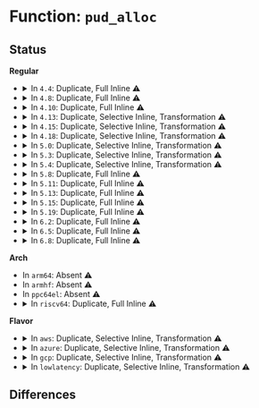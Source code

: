 # Function: <code>pud_alloc</code>

## Status
<b>Regular</b>
<ul>
<li>
<details>
<summary>In <code>4.4</code>: Duplicate, Full Inline ⚠️</summary>

**Collision:** Static Duplication

**Inline:** Full

**Transformation:** False

**Instances:**

```
In arch/x86/kernel/tboot.c (ffffffff81f6a326)
Location: include/linux/mm.h:1509
Inline: True
Inline callers:
  - arch/x86/kernel/tboot.c:tboot_late_init
```
```
In mm/memory.c (ffffffff811bec9c)
Location: include/linux/mm.h:1509
Inline: True
Inline callers:
  - mm/memory.c:handle_mm_fault
  - mm/memory.c:remap_pfn_range
  - mm/memory.c:copy_page_range
  - mm/memory.c:__get_locked_pte
```
```
In mm/mremap.c (ffffffff811c9464)
Location: include/linux/mm.h:1509
Inline: True
Inline callers:
  - mm/mremap.c:move_page_tables
```
```
In mm/vmalloc.c (ffffffff811cdf3c)
Location: include/linux/mm.h:1509
Inline: True
```
```
In mm/hugetlb.c (ffffffff811de71d)
Location: include/linux/mm.h:1509
Inline: True
Inline callers:
  - mm/hugetlb.c:huge_pte_alloc
```
```
In mm/userfaultfd.c (ffffffff8120773a)
Location: include/linux/mm.h:1509
Inline: True
Inline callers:
  - mm/userfaultfd.c:mm_alloc_pmd
```
```
In lib/ioremap.c (ffffffff813eb0f6)
Location: include/linux/mm.h:1509
Inline: True
```
</details>
</li>
<li>
<details>
<summary>In <code>4.8</code>: Duplicate, Full Inline ⚠️</summary>

**Collision:** Static Duplication

**Inline:** Full

**Transformation:** False

**Instances:**

```
In arch/x86/kernel/tboot.c (ffffffff81f9259b)
Location: include/linux/mm.h:1625
Inline: True
Inline callers:
  - arch/x86/kernel/tboot.c:tboot_late_init
```
```
In mm/memory.c (ffffffff811dab50)
Location: include/linux/mm.h:1625
Inline: True
Inline callers:
  - mm/memory.c:handle_mm_fault
  - mm/memory.c:apply_to_page_range
  - mm/memory.c:remap_pfn_range
  - mm/memory.c:__get_locked_pte
  - mm/memory.c:copy_page_range
```
```
In mm/mremap.c (ffffffff811e5852)
Location: include/linux/mm.h:1625
Inline: True
Inline callers:
  - mm/mremap.c:move_page_tables
```
```
In mm/vmalloc.c (ffffffff811eaac4)
Location: include/linux/mm.h:1625
Inline: True
```
```
In mm/hugetlb.c (ffffffff811fcb6e)
Location: include/linux/mm.h:1625
Inline: True
Inline callers:
  - mm/hugetlb.c:huge_pte_alloc
```
```
In mm/userfaultfd.c (ffffffff8122d00a)
Location: include/linux/mm.h:1625
Inline: True
Inline callers:
  - mm/userfaultfd.c:mm_alloc_pmd
```
```
In lib/ioremap.c (ffffffff8143146b)
Location: include/linux/mm.h:1625
Inline: True
```
</details>
</li>
<li>
<details>
<summary>In <code>4.10</code>: Duplicate, Full Inline ⚠️</summary>

**Collision:** Static Duplication

**Inline:** Full

**Transformation:** False

**Instances:**

```
In arch/x86/kernel/tboot.c (ffffffff81fcd867)
Location: include/linux/mm.h:1599
Inline: True
Inline callers:
  - arch/x86/kernel/tboot.c:tboot_late_init
```
```
In mm/memory.c (ffffffff811ea712)
Location: include/linux/mm.h:1599
Inline: True
Inline callers:
  - mm/memory.c:handle_mm_fault
  - mm/memory.c:apply_to_page_range
  - mm/memory.c:remap_pfn_range
  - mm/memory.c:__get_locked_pte
  - mm/memory.c:copy_page_range
```
```
In mm/mremap.c (ffffffff811f5a88)
Location: include/linux/mm.h:1599
Inline: True
Inline callers:
  - mm/mremap.c:move_page_tables
```
```
In mm/vmalloc.c (ffffffff811fbd45)
Location: include/linux/mm.h:1599
Inline: True
```
```
In mm/hugetlb.c (ffffffff8120d64e)
Location: include/linux/mm.h:1599
Inline: True
Inline callers:
  - mm/hugetlb.c:huge_pte_alloc
```
```
In mm/userfaultfd.c (ffffffff8123f52a)
Location: include/linux/mm.h:1599
Inline: True
Inline callers:
  - mm/userfaultfd.c:mm_alloc_pmd
```
```
In lib/ioremap.c (ffffffff8144d6db)
Location: include/linux/mm.h:1599
Inline: True
Inline callers:
  - lib/ioremap.c:ioremap_page_range
```
</details>
</li>
<li>
<details>
<summary>In <code>4.13</code>: Duplicate, Selective Inline, Transformation ⚠️</summary>

**Collision:** Static Duplication

**Inline:** Selective

**Transformation:** True

**Instances:**

```
In arch/x86/kernel/tboot.c (ffffffff820adea8)
Location: include/linux/mm.h:1650
Inline: True
```
```
In arch/x86/platform/efi/efi_64.c (ffffffff8107de10)
Location: include/linux/mm.h:1650
Inline: True
Direct callers:
  - arch/x86/platform/efi/efi_64.c:efi_alloc_page_tables
  - arch/x86/platform/efi/efi_64.c:efi_call_phys_prolog
```
```
In mm/memory.c (ffffffff811f56dd)
Location: include/linux/mm.h:1650
Inline: True
Inline callers:
  - mm/memory.c:__handle_mm_fault
  - mm/memory.c:apply_to_page_range
  - mm/memory.c:remap_pfn_range
  - mm/memory.c:__get_locked_pte
  - mm/memory.c:copy_page_range
```
```
In mm/mremap.c (ffffffff81200864)
Location: include/linux/mm.h:1650
Inline: True
Inline callers:
  - mm/mremap.c:move_page_tables
```
```
In mm/vmalloc.c (ffffffff81206a45)
Location: include/linux/mm.h:1650
Inline: True
```
```
In mm/hugetlb.c (ffffffff8121949e)
Location: include/linux/mm.h:1650
Inline: True
Inline callers:
  - mm/hugetlb.c:huge_pte_alloc
```
```
In mm/userfaultfd.c (ffffffff8124ae81)
Location: include/linux/mm.h:1650
Inline: True
Inline callers:
  - mm/userfaultfd.c:mm_alloc_pmd
```
```
In lib/ioremap.c (ffffffff818ed38c)
Location: include/linux/mm.h:1650
Inline: True
Inline callers:
  - lib/ioremap.c:ioremap_page_range
```
**Symbols:**

```
ffffffff8107de10-ffffffff8107de50: pud_alloc.constprop.15 (STB_LOCAL)
```
</details>
</li>
<li>
<details>
<summary>In <code>4.15</code>: Duplicate, Selective Inline, Transformation ⚠️</summary>

**Collision:** Static Duplication

**Inline:** Selective

**Transformation:** True

**Instances:**

```
In arch/x86/kernel/tboot.c (ffffffff826b43a6)
Location: include/linux/mm.h:1752
Inline: True
```
```
In arch/x86/platform/efi/efi_64.c (ffffffff8108462f)
Location: include/linux/mm.h:1752
Inline: True
Direct callers:
  - arch/x86/platform/efi/efi_64.c:efi_alloc_page_tables
  - arch/x86/platform/efi/efi_64.c:efi_call_phys_prolog
```
```
In mm/memory.c (ffffffff8120e5e0)
Location: include/linux/mm.h:1752
Inline: True
Inline callers:
  - mm/memory.c:__handle_mm_fault
  - mm/memory.c:apply_to_page_range
  - mm/memory.c:remap_pfn_range
  - mm/memory.c:__get_locked_pte
  - mm/memory.c:copy_page_range
```
```
In mm/mremap.c (ffffffff81219032)
Location: include/linux/mm.h:1752
Inline: True
Inline callers:
  - mm/mremap.c:move_page_tables
```
```
In mm/vmalloc.c (ffffffff8121fa85)
Location: include/linux/mm.h:1752
Inline: True
```
```
In mm/hugetlb.c (ffffffff812344a6)
Location: include/linux/mm.h:1752
Inline: True
Inline callers:
  - mm/hugetlb.c:huge_pte_alloc
```
```
In mm/migrate.c (ffffffff81249f3d)
Location: include/linux/mm.h:1752
Inline: True
```
```
In mm/userfaultfd.c (ffffffff8126b0f3)
Location: include/linux/mm.h:1752
Inline: True
Inline callers:
  - mm/userfaultfd.c:mm_alloc_pmd
```
```
In lib/ioremap.c (ffffffff81973445)
Location: include/linux/mm.h:1752
Inline: True
Inline callers:
  - lib/ioremap.c:ioremap_page_range
```
**Symbols:**

```
ffffffff8108462f-ffffffff8108467a: pud_alloc.constprop.13 (STB_LOCAL)
```
</details>
</li>
<li>
<details>
<summary>In <code>4.18</code>: Duplicate, Selective Inline, Transformation ⚠️</summary>

**Collision:** Static Duplication

**Inline:** Selective

**Transformation:** True

**Instances:**

```
In arch/x86/kernel/tboot.c (ffffffff826ddb7f)
Location: include/linux/mm.h:1839
Inline: True
Inline callers:
  - arch/x86/kernel/tboot.c:tboot_late_init
```
```
In arch/x86/platform/efi/efi_64.c (ffffffff81087922)
Location: include/linux/mm.h:1839
Inline: True
Direct callers:
  - arch/x86/platform/efi/efi_64.c:efi_alloc_page_tables
  - arch/x86/platform/efi/efi_64.c:efi_call_phys_prolog
```
```
In mm/memory.c (ffffffff8122fd83)
Location: include/linux/mm.h:1839
Inline: True
Inline callers:
  - mm/memory.c:__handle_mm_fault
  - mm/memory.c:apply_to_page_range
  - mm/memory.c:remap_pfn_range
  - mm/memory.c:__get_locked_pte
  - mm/memory.c:copy_page_range
```
```
In mm/mremap.c (ffffffff8123a9f6)
Location: include/linux/mm.h:1839
Inline: True
Inline callers:
  - mm/mremap.c:move_page_tables
```
```
In mm/vmalloc.c (ffffffff81240b17)
Location: include/linux/mm.h:1839
Inline: True
```
```
In mm/hugetlb.c (ffffffff8125744f)
Location: include/linux/mm.h:1839
Inline: True
Inline callers:
  - mm/hugetlb.c:huge_pte_alloc
```
```
In mm/migrate.c (ffffffff8126eebb)
Location: include/linux/mm.h:1839
Inline: True
```
```
In mm/userfaultfd.c (ffffffff8128fae5)
Location: include/linux/mm.h:1839
Inline: True
Inline callers:
  - mm/userfaultfd.c:mm_alloc_pmd
```
```
In lib/ioremap.c (ffffffff819cf953)
Location: include/linux/mm.h:1839
Inline: True
Inline callers:
  - lib/ioremap.c:ioremap_page_range
```
**Symbols:**

```
ffffffff81087922-ffffffff8108796d: pud_alloc.constprop.15 (STB_LOCAL)
```
</details>
</li>
<li>
<details>
<summary>In <code>5.0</code>: Duplicate, Selective Inline, Transformation ⚠️</summary>

**Collision:** Static Duplication

**Inline:** Selective

**Transformation:** True

**Instances:**

```
In arch/x86/kernel/tboot.c (ffffffff82893fc7)
Location: include/linux/mm.h:1917
Inline: True
Inline callers:
  - arch/x86/kernel/tboot.c:tboot_late_init
```
```
In arch/x86/platform/efi/efi_64.c (ffffffff8108f078)
Location: include/linux/mm.h:1917
Inline: True
Direct callers:
  - arch/x86/platform/efi/efi_64.c:efi_alloc_page_tables
  - arch/x86/platform/efi/efi_64.c:efi_call_phys_prolog
```
```
In mm/memory.c (ffffffff81241a73)
Location: include/linux/mm.h:1917
Inline: True
Inline callers:
  - mm/memory.c:__handle_mm_fault
  - mm/memory.c:apply_to_page_range
  - mm/memory.c:remap_pfn_range
  - mm/memory.c:__get_locked_pte
  - mm/memory.c:copy_page_range
```
```
In mm/mremap.c (ffffffff8124ebff)
Location: include/linux/mm.h:1917
Inline: True
Inline callers:
  - mm/mremap.c:move_page_tables
```
```
In mm/vmalloc.c (ffffffff812553fe)
Location: include/linux/mm.h:1917
Inline: True
```
```
In mm/hugetlb.c (ffffffff8126bacf)
Location: include/linux/mm.h:1917
Inline: True
Inline callers:
  - mm/hugetlb.c:huge_pte_alloc
```
```
In mm/migrate.c (ffffffff8128356b)
Location: include/linux/mm.h:1917
Inline: True
```
```
In mm/userfaultfd.c (ffffffff812a4a05)
Location: include/linux/mm.h:1917
Inline: True
Inline callers:
  - mm/userfaultfd.c:mm_alloc_pmd
```
```
In lib/ioremap.c (ffffffff81a08dc2)
Location: include/linux/mm.h:1917
Inline: True
Inline callers:
  - lib/ioremap.c:ioremap_page_range
```
**Symbols:**

```
ffffffff8108f078-ffffffff8108f0c3: pud_alloc.constprop.17 (STB_LOCAL)
```
</details>
</li>
<li>
<details>
<summary>In <code>5.3</code>: Duplicate, Selective Inline, Transformation ⚠️</summary>

**Collision:** Static Duplication

**Inline:** Selective

**Transformation:** True

**Instances:**

```
In arch/x86/kernel/tboot.c (ffffffff828ab777)
Location: include/linux/mm.h:1912
Inline: True
Inline callers:
  - arch/x86/kernel/tboot.c:tboot_late_init
```
```
In arch/x86/platform/efi/efi_64.c (ffffffff81092eff)
Location: include/linux/mm.h:1912
Inline: True
Direct callers:
  - arch/x86/platform/efi/efi_64.c:efi_alloc_page_tables
  - arch/x86/platform/efi/efi_64.c:efi_call_phys_prolog
```
```
In mm/memory.c (ffffffff812543df)
Location: include/linux/mm.h:1912
Inline: True
Inline callers:
  - mm/memory.c:__handle_mm_fault
  - mm/memory.c:apply_to_page_range
  - mm/memory.c:remap_pfn_range
  - mm/memory.c:__get_locked_pte
  - mm/memory.c:copy_page_range
```
```
In mm/mremap.c (ffffffff81260f57)
Location: include/linux/mm.h:1912
Inline: True
Inline callers:
  - mm/mremap.c:move_page_tables
```
```
In mm/vmalloc.c (ffffffff8126774e)
Location: include/linux/mm.h:1912
Inline: True
```
```
In mm/hugetlb.c (ffffffff81286dc4)
Location: include/linux/mm.h:1912
Inline: True
Inline callers:
  - mm/hugetlb.c:huge_pte_alloc
```
```
In mm/userfaultfd.c (ffffffff812bffc9)
Location: include/linux/mm.h:1912
Inline: True
Inline callers:
  - mm/userfaultfd.c:mm_alloc_pmd
```
```
In lib/ioremap.c (ffffffff81a78670)
Location: include/linux/mm.h:1912
Inline: True
Inline callers:
  - lib/ioremap.c:ioremap_pud_range
```
**Symbols:**

```
ffffffff81092eff-ffffffff81092f4a: pud_alloc.constprop.0 (STB_LOCAL)
```
</details>
</li>
<li>
<details>
<summary>In <code>5.4</code>: Duplicate, Selective Inline, Transformation ⚠️</summary>

**Collision:** Static Duplication

**Inline:** Selective

**Transformation:** True

**Instances:**

```
In arch/x86/kernel/tboot.c (ffffffff828ae785)
Location: include/linux/mm.h:1884
Inline: True
Inline callers:
  - arch/x86/kernel/tboot.c:tboot_late_init
```
```
In arch/x86/platform/efi/efi_64.c (ffffffff81093f6f)
Location: include/linux/mm.h:1884
Inline: True
Direct callers:
  - arch/x86/platform/efi/efi_64.c:efi_alloc_page_tables
  - arch/x86/platform/efi/efi_64.c:efi_call_phys_prolog
```
```
In mm/memory.c (ffffffff8126293f)
Location: include/linux/mm.h:1884
Inline: True
Inline callers:
  - mm/memory.c:__handle_mm_fault
  - mm/memory.c:apply_to_page_range
  - mm/memory.c:remap_pfn_range
  - mm/memory.c:__get_locked_pte
  - mm/memory.c:copy_page_range
```
```
In mm/mremap.c (ffffffff8126f6f0)
Location: include/linux/mm.h:1884
Inline: True
Inline callers:
  - mm/mremap.c:move_page_tables
```
```
In mm/vmalloc.c (ffffffff812760ae)
Location: include/linux/mm.h:1884
Inline: True
```
```
In mm/hugetlb.c (ffffffff812969c4)
Location: include/linux/mm.h:1884
Inline: True
Inline callers:
  - mm/hugetlb.c:huge_pte_alloc
```
```
In mm/migrate.c (ffffffff812aefed)
Location: include/linux/mm.h:1884
Inline: True
```
```
In mm/userfaultfd.c (ffffffff812d1f19)
Location: include/linux/mm.h:1884
Inline: True
Inline callers:
  - mm/userfaultfd.c:mm_alloc_pmd
```
```
In lib/ioremap.c (ffffffff81aafa20)
Location: include/linux/mm.h:1884
Inline: True
Inline callers:
  - lib/ioremap.c:ioremap_pud_range
```
**Symbols:**

```
ffffffff81093f6f-ffffffff81093fba: pud_alloc.constprop.0 (STB_LOCAL)
```
</details>
</li>
<li>
<details>
<summary>In <code>5.8</code>: Duplicate, Full Inline ⚠️</summary>

**Collision:** Static Duplication

**Inline:** Full

**Transformation:** False

**Instances:**

```
In arch/x86/kernel/tboot.c (ffffffff810479e5)
Location: include/linux/mm.h:2111
Inline: True
Inline callers:
  - arch/x86/kernel/tboot.c:map_tboot_page
```
```
In arch/x86/platform/efi/efi_64.c (ffffffff82ceab69)
Location: include/linux/mm.h:2111
Inline: True
Inline callers:
  - arch/x86/platform/efi/efi_64.c:efi_alloc_page_tables
```
```
In arch/x86/platform/uv/bios_uv.c (ffffffff82cec3bb)
Location: include/linux/mm.h:2111
Inline: True
Inline callers:
  - arch/x86/platform/uv/bios_uv.c:efi_uv1_memmap_phys_prolog
```
```
In mm/memory.c (ffffffff81294724)
Location: include/linux/mm.h:2111
Inline: True
Inline callers:
  - mm/memory.c:__handle_mm_fault
  - mm/memory.c:remap_pfn_range
  - mm/memory.c:__get_locked_pte
  - mm/memory.c:copy_page_range
```
```
In mm/mremap.c (ffffffff8129fc88)
Location: include/linux/mm.h:2111
Inline: True
```
```
In mm/hugetlb.c (ffffffff812c9f8b)
Location: include/linux/mm.h:2111
Inline: True
Inline callers:
  - mm/hugetlb.c:huge_pte_alloc
```
```
In mm/migrate.c (ffffffff812e5080)
Location: include/linux/mm.h:2111
Inline: True
```
```
In mm/userfaultfd.c (ffffffff81307d08)
Location: include/linux/mm.h:2111
Inline: True
Inline callers:
  - mm/userfaultfd.c:mm_alloc_pmd
```
</details>
</li>
<li>
<details>
<summary>In <code>5.11</code>: Duplicate, Full Inline ⚠️</summary>

**Collision:** Static Duplication

**Inline:** Full

**Transformation:** False

**Instances:**

```
In arch/x86/kernel/tboot.c (ffffffff81bd4c6b)
Location: include/linux/mm.h:2156
Inline: True
Inline callers:
  - arch/x86/kernel/tboot.c:map_tboot_page
```
```
In arch/x86/mm/init_64.c (ffffffff82fd3348)
Location: include/linux/mm.h:2156
Inline: True
Inline callers:
  - arch/x86/mm/init_64.c:preallocate_vmalloc_pages
```
```
In arch/x86/platform/efi/efi_64.c (ffffffff82fd83f0)
Location: include/linux/mm.h:2156
Inline: True
Inline callers:
  - arch/x86/platform/efi/efi_64.c:efi_alloc_page_tables
```
```
In mm/memory.c (ffffffff8129efa4)
Location: include/linux/mm.h:2156
Inline: True
Inline callers:
  - mm/memory.c:__handle_mm_fault
  - mm/memory.c:remap_pfn_range
  - mm/memory.c:__get_locked_pte
  - mm/memory.c:copy_p4d_range
```
```
In mm/mremap.c (ffffffff812ab1a4)
Location: include/linux/mm.h:2156
Inline: True
```
```
In mm/hugetlb.c (ffffffff812d5bcb)
Location: include/linux/mm.h:2156
Inline: True
Inline callers:
  - mm/hugetlb.c:huge_pte_alloc
```
```
In mm/migrate.c (ffffffff812f0443)
Location: include/linux/mm.h:2156
Inline: True
```
```
In mm/userfaultfd.c (ffffffff81313a38)
Location: include/linux/mm.h:2156
Inline: True
Inline callers:
  - mm/userfaultfd.c:mm_alloc_pmd
```
</details>
</li>
<li>
<details>
<summary>In <code>5.13</code>: Duplicate, Full Inline ⚠️</summary>

**Collision:** Static Duplication

**Inline:** Full

**Transformation:** False

**Instances:**

```
In arch/x86/kernel/tboot.c (ffffffff81bc70c2)
Location: include/linux/mm.h:2164
Inline: True
Inline callers:
  - arch/x86/kernel/tboot.c:map_tboot_page
```
```
In arch/x86/mm/init_64.c (ffffffff831de1ce)
Location: include/linux/mm.h:2164
Inline: True
Inline callers:
  - arch/x86/mm/init_64.c:preallocate_vmalloc_pages
```
```
In arch/x86/platform/efi/efi_64.c (ffffffff831e2dec)
Location: include/linux/mm.h:2164
Inline: True
Inline callers:
  - arch/x86/platform/efi/efi_64.c:efi_alloc_page_tables
```
```
In mm/memory.c (ffffffff812a3ff9)
Location: include/linux/mm.h:2164
Inline: True
Inline callers:
  - mm/memory.c:__handle_mm_fault
  - mm/memory.c:remap_pfn_range_notrack
  - mm/memory.c:__get_locked_pte
  - mm/memory.c:copy_p4d_range
```
```
In mm/mremap.c (ffffffff812b04ce)
Location: include/linux/mm.h:2164
Inline: True
```
```
In mm/hugetlb.c (ffffffff812dc85f)
Location: include/linux/mm.h:2164
Inline: True
Inline callers:
  - mm/hugetlb.c:huge_pte_alloc
```
```
In mm/migrate.c (ffffffff812f675b)
Location: include/linux/mm.h:2164
Inline: True
```
```
In mm/userfaultfd.c (ffffffff81319be6)
Location: include/linux/mm.h:2164
Inline: True
Inline callers:
  - mm/userfaultfd.c:mm_alloc_pmd
```
</details>
</li>
<li>
<details>
<summary>In <code>5.15</code>: Duplicate, Full Inline ⚠️</summary>

**Collision:** Static Duplication

**Inline:** Full

**Transformation:** False

**Instances:**

```
In arch/x86/kernel/tboot.c (ffffffff81c9a6c2)
Location: include/linux/mm.h:2193
Inline: True
Inline callers:
  - arch/x86/kernel/tboot.c:map_tboot_page
```
```
In arch/x86/mm/init_64.c (ffffffff832c141d)
Location: include/linux/mm.h:2193
Inline: True
Inline callers:
  - arch/x86/mm/init_64.c:preallocate_vmalloc_pages
```
```
In arch/x86/platform/efi/efi_64.c (ffffffff832c678f)
Location: include/linux/mm.h:2193
Inline: True
Inline callers:
  - arch/x86/platform/efi/efi_64.c:efi_alloc_page_tables
```
```
In mm/memory.c (ffffffff812e5322)
Location: include/linux/mm.h:2193
Inline: True
Inline callers:
  - mm/memory.c:__handle_mm_fault
  - mm/memory.c:remap_pfn_range_notrack
  - mm/memory.c:walk_to_pmd
  - mm/memory.c:copy_p4d_range
```
```
In mm/mremap.c (ffffffff812f1d2b)
Location: include/linux/mm.h:2193
Inline: True
```
```
In mm/hugetlb.c (ffffffff81323a2d)
Location: include/linux/mm.h:2193
Inline: True
Inline callers:
  - mm/hugetlb.c:huge_pte_alloc
```
```
In mm/migrate.c (ffffffff81340da5)
Location: include/linux/mm.h:2193
Inline: True
```
```
In mm/userfaultfd.c (ffffffff81366993)
Location: include/linux/mm.h:2193
Inline: True
Inline callers:
  - mm/userfaultfd.c:mm_alloc_pmd
```
</details>
</li>
<li>
<details>
<summary>In <code>5.19</code>: Duplicate, Full Inline ⚠️</summary>

**Collision:** Static Duplication

**Inline:** Full

**Transformation:** False

**Instances:**

```
In arch/x86/kernel/tboot.c (ffffffff81e49b2c)
Location: include/linux/mm.h:2271
Inline: True
Inline callers:
  - arch/x86/kernel/tboot.c:map_tboot_page
```
```
In arch/x86/mm/init_64.c (ffffffff83473a74)
Location: include/linux/mm.h:2271
Inline: True
Inline callers:
  - arch/x86/mm/init_64.c:preallocate_vmalloc_pages
```
```
In arch/x86/platform/efi/efi_64.c (ffffffff834794ff)
Location: include/linux/mm.h:2271
Inline: True
Inline callers:
  - arch/x86/platform/efi/efi_64.c:efi_alloc_page_tables
```
```
In mm/memory.c (ffffffff81347619)
Location: include/linux/mm.h:2271
Inline: True
Inline callers:
  - mm/memory.c:__handle_mm_fault
  - mm/memory.c:remap_pfn_range_notrack
  - mm/memory.c:walk_to_pmd
  - mm/memory.c:copy_p4d_range
```
```
In mm/mprotect.c (ffffffff813549cf)
Location: include/linux/mm.h:2271
Inline: True
Inline callers:
  - mm/mprotect.c:change_protection_range
```
```
In mm/mremap.c (ffffffff81355a6b)
Location: include/linux/mm.h:2271
Inline: True
```
```
In mm/hugetlb.c (ffffffff8139161c)
Location: include/linux/mm.h:2271
Inline: True
Inline callers:
  - mm/hugetlb.c:huge_pte_alloc
```
```
In mm/migrate_device.c (ffffffff813b7c85)
Location: include/linux/mm.h:2271
Inline: True
```
```
In mm/userfaultfd.c (ffffffff813e3d23)
Location: include/linux/mm.h:2271
Inline: True
Inline callers:
  - mm/userfaultfd.c:mm_alloc_pmd
```
</details>
</li>
<li>
<details>
<summary>In <code>6.2</code>: Duplicate, Full Inline ⚠️</summary>

**Collision:** Static Duplication

**Inline:** Full

**Transformation:** False

**Instances:**

```
In arch/x86/kernel/tboot.c (ffffffff81067e8d)
Location: include/linux/mm.h:2435
Inline: True
Inline callers:
  - arch/x86/kernel/tboot.c:map_tboot_page
```
```
In arch/x86/mm/init_64.c (ffffffff83e9b28d)
Location: include/linux/mm.h:2435
Inline: True
Inline callers:
  - arch/x86/mm/init_64.c:preallocate_vmalloc_pages
```
```
In arch/x86/platform/efi/efi_64.c (ffffffff83ea3677)
Location: include/linux/mm.h:2435
Inline: True
Inline callers:
  - arch/x86/platform/efi/efi_64.c:efi_alloc_page_tables
```
```
In mm/memory.c (ffffffff813bfa1f)
Location: include/linux/mm.h:2435
Inline: True
Inline callers:
  - mm/memory.c:__handle_mm_fault
  - mm/memory.c:remap_pfn_range_notrack
  - mm/memory.c:walk_to_pmd
  - mm/memory.c:copy_p4d_range
```
```
In mm/mprotect.c (ffffffff813cef2d)
Location: include/linux/mm.h:2435
Inline: True
Inline callers:
  - mm/mprotect.c:change_protection_range
```
```
In mm/mremap.c (ffffffff813d006b)
Location: include/linux/mm.h:2435
Inline: True
```
```
In mm/hugetlb.c (ffffffff8140e61c)
Location: include/linux/mm.h:2435
Inline: True
Inline callers:
  - mm/hugetlb.c:huge_pte_alloc
```
```
In mm/migrate_device.c (ffffffff81439940)
Location: include/linux/mm.h:2435
Inline: True
```
```
In mm/userfaultfd.c (ffffffff8146b743)
Location: include/linux/mm.h:2435
Inline: True
Inline callers:
  - mm/userfaultfd.c:mm_alloc_pmd
```
</details>
</li>
<li>
<details>
<summary>In <code>6.5</code>: Duplicate, Full Inline ⚠️</summary>

**Collision:** Static Duplication

**Inline:** Full

**Transformation:** False

**Instances:**

```
In arch/x86/kernel/tboot.c (ffffffff8106973d)
Location: include/linux/mm.h:2755
Inline: True
Inline callers:
  - arch/x86/kernel/tboot.c:map_tboot_page
```
```
In arch/x86/mm/init_64.c (ffffffff836bed2d)
Location: include/linux/mm.h:2755
Inline: True
Inline callers:
  - arch/x86/mm/init_64.c:preallocate_vmalloc_pages
```
```
In arch/x86/platform/efi/efi_64.c (ffffffff836c7907)
Location: include/linux/mm.h:2755
Inline: True
Inline callers:
  - arch/x86/platform/efi/efi_64.c:efi_alloc_page_tables
```
```
In mm/memory.c (ffffffff813f46e8)
Location: include/linux/mm.h:2755
Inline: True
Inline callers:
  - mm/memory.c:__handle_mm_fault
  - mm/memory.c:remap_p4d_range
  - mm/memory.c:walk_to_pmd
  - mm/memory.c:copy_p4d_range
```
```
In mm/mprotect.c (ffffffff8140362f)
Location: include/linux/mm.h:2755
Inline: True
Inline callers:
  - mm/mprotect.c:change_p4d_range
```
```
In mm/mremap.c (ffffffff81404dce)
Location: include/linux/mm.h:2755
Inline: True
```
```
In mm/hugetlb.c (ffffffff814419df)
Location: include/linux/mm.h:2755
Inline: True
Inline callers:
  - mm/hugetlb.c:huge_pte_alloc
```
```
In mm/migrate_device.c (ffffffff8146e6ec)
Location: include/linux/mm.h:2755
Inline: True
```
```
In mm/userfaultfd.c (ffffffff814a0546)
Location: include/linux/mm.h:2755
Inline: True
Inline callers:
  - mm/userfaultfd.c:mm_alloc_pmd
```
</details>
</li>
<li>
<details>
<summary>In <code>6.8</code>: Duplicate, Full Inline ⚠️</summary>

**Collision:** Static Duplication

**Inline:** Full

**Transformation:** False

**Instances:**

```
In arch/x86/kernel/tboot.c (ffffffff81070c7d)
Location: include/linux/mm.h:2796
Inline: True
Inline callers:
  - arch/x86/kernel/tboot.c:map_tboot_page
```
```
In arch/x86/mm/init_64.c (ffffffff838ef7cd)
Location: include/linux/mm.h:2796
Inline: True
Inline callers:
  - arch/x86/mm/init_64.c:preallocate_vmalloc_pages
```
```
In arch/x86/platform/efi/efi_64.c (ffffffff838f8507)
Location: include/linux/mm.h:2796
Inline: True
Inline callers:
  - arch/x86/platform/efi/efi_64.c:efi_alloc_page_tables
```
```
In mm/memory.c (ffffffff81420cd9)
Location: include/linux/mm.h:2796
Inline: True
Inline callers:
  - mm/memory.c:__handle_mm_fault
  - mm/memory.c:remap_pfn_range_notrack
  - mm/memory.c:walk_to_pmd
  - mm/memory.c:copy_p4d_range
```
```
In mm/mprotect.c (ffffffff8142fbaf)
Location: include/linux/mm.h:2796
Inline: True
Inline callers:
  - mm/mprotect.c:change_p4d_range
```
```
In mm/mremap.c (ffffffff814313ce)
Location: include/linux/mm.h:2796
Inline: True
```
```
In mm/hugetlb.c (ffffffff8147bc4f)
Location: include/linux/mm.h:2796
Inline: True
Inline callers:
  - mm/hugetlb.c:huge_pte_alloc
```
```
In mm/migrate_device.c (ffffffff8149d160)
Location: include/linux/mm.h:2796
Inline: True
Inline callers:
  - mm/migrate_device.c:migrate_vma_insert_page
```
```
In mm/userfaultfd.c (ffffffff814cfbe6)
Location: include/linux/mm.h:2796
Inline: True
Inline callers:
  - mm/userfaultfd.c:mm_alloc_pmd
```
</details>
</li>
</ul>
<b>Arch</b>
<ul>
<li>
In <code>arm64</code>: Absent ⚠️
</li>
<li>
In <code>armhf</code>: Absent ⚠️
</li>
<li>
In <code>ppc64el</code>: Absent ⚠️
</li>
<li>
<details>
<summary>In <code>riscv64</code>: Duplicate, Full Inline ⚠️</summary>

**Collision:** Static Duplication

**Inline:** Full

**Transformation:** False

**Instances:**

```
In mm/memory.c (0)
Location: include/linux/mm.h:1884
Inline: True
```
```
In mm/mremap.c (0)
Location: include/linux/mm.h:1884
Inline: True
```
```
In mm/vmalloc.c (0)
Location: include/linux/mm.h:1884
Inline: True
```
```
In mm/hugetlb.c (0)
Location: include/linux/mm.h:1884
Inline: True
```
```
In mm/userfaultfd.c (0)
Location: include/linux/mm.h:1884
Inline: True
```
```
In lib/ioremap.c (0)
Location: include/linux/mm.h:1884
Inline: True
```
</details>
</li>
</ul>
<b>Flavor</b>
<ul>
<li>
<details>
<summary>In <code>aws</code>: Duplicate, Selective Inline, Transformation ⚠️</summary>

**Collision:** Static Duplication

**Inline:** Selective

**Transformation:** True

**Instances:**

```
In arch/x86/kernel/tboot.c (ffffffff8289c7a4)
Location: include/linux/mm.h:1884
Inline: True
Inline callers:
  - arch/x86/kernel/tboot.c:tboot_late_init
```
```
In arch/x86/platform/efi/efi_64.c (ffffffff81092f2f)
Location: include/linux/mm.h:1884
Inline: True
Direct callers:
  - arch/x86/platform/efi/efi_64.c:efi_alloc_page_tables
  - arch/x86/platform/efi/efi_64.c:efi_call_phys_prolog
```
```
In mm/memory.c (ffffffff8125af8f)
Location: include/linux/mm.h:1884
Inline: True
Inline callers:
  - mm/memory.c:__handle_mm_fault
  - mm/memory.c:apply_to_page_range
  - mm/memory.c:remap_pfn_range
  - mm/memory.c:__get_locked_pte
  - mm/memory.c:copy_page_range
```
```
In mm/mremap.c (ffffffff81267d40)
Location: include/linux/mm.h:1884
Inline: True
Inline callers:
  - mm/mremap.c:move_page_tables
```
```
In mm/vmalloc.c (ffffffff8126e6fe)
Location: include/linux/mm.h:1884
Inline: True
```
```
In mm/hugetlb.c (ffffffff8128efa4)
Location: include/linux/mm.h:1884
Inline: True
Inline callers:
  - mm/hugetlb.c:huge_pte_alloc
```
```
In mm/migrate.c (ffffffff812a75cd)
Location: include/linux/mm.h:1884
Inline: True
```
```
In mm/userfaultfd.c (ffffffff812ca4f9)
Location: include/linux/mm.h:1884
Inline: True
Inline callers:
  - mm/userfaultfd.c:mm_alloc_pmd
```
```
In lib/ioremap.c (ffffffff81a4e870)
Location: include/linux/mm.h:1884
Inline: True
Inline callers:
  - lib/ioremap.c:ioremap_pud_range
```
**Symbols:**

```
ffffffff81092f2f-ffffffff81092f7a: pud_alloc.constprop.0 (STB_LOCAL)
```
</details>
</li>
<li>
<details>
<summary>In <code>azure</code>: Duplicate, Selective Inline, Transformation ⚠️</summary>

**Collision:** Static Duplication

**Inline:** Selective

**Transformation:** True

**Instances:**

```
In arch/x86/kernel/tboot.c (ffffffff8289497e)
Location: include/linux/mm.h:1884
Inline: True
Inline callers:
  - arch/x86/kernel/tboot.c:tboot_late_init
```
```
In arch/x86/platform/efi/efi_64.c (ffffffff810819af)
Location: include/linux/mm.h:1884
Inline: True
Direct callers:
  - arch/x86/platform/efi/efi_64.c:efi_alloc_page_tables
  - arch/x86/platform/efi/efi_64.c:efi_call_phys_prolog
```
```
In mm/memory.c (ffffffff8124d2cf)
Location: include/linux/mm.h:1884
Inline: True
Inline callers:
  - mm/memory.c:__handle_mm_fault
  - mm/memory.c:apply_to_page_range
  - mm/memory.c:remap_pfn_range
  - mm/memory.c:__get_locked_pte
  - mm/memory.c:copy_page_range
```
```
In mm/mremap.c (ffffffff8125a059)
Location: include/linux/mm.h:1884
Inline: True
Inline callers:
  - mm/mremap.c:move_page_tables
```
```
In mm/vmalloc.c (ffffffff812607e3)
Location: include/linux/mm.h:1884
Inline: True
```
```
In mm/hugetlb.c (ffffffff81280cc1)
Location: include/linux/mm.h:1884
Inline: True
Inline callers:
  - mm/hugetlb.c:huge_pte_alloc
```
```
In mm/migrate.c (ffffffff8129901a)
Location: include/linux/mm.h:1884
Inline: True
```
```
In mm/userfaultfd.c (ffffffff812bb534)
Location: include/linux/mm.h:1884
Inline: True
Inline callers:
  - mm/userfaultfd.c:mm_alloc_pmd
```
```
In lib/ioremap.c (ffffffff81a0b960)
Location: include/linux/mm.h:1884
Inline: True
Inline callers:
  - lib/ioremap.c:ioremap_pud_range
```
**Symbols:**

```
ffffffff810819af-ffffffff81081a09: pud_alloc.constprop.0 (STB_LOCAL)
```
</details>
</li>
<li>
<details>
<summary>In <code>gcp</code>: Duplicate, Selective Inline, Transformation ⚠️</summary>

**Collision:** Static Duplication

**Inline:** Selective

**Transformation:** True

**Instances:**

```
In arch/x86/kernel/tboot.c (ffffffff828af767)
Location: include/linux/mm.h:1884
Inline: True
Inline callers:
  - arch/x86/kernel/tboot.c:tboot_late_init
```
```
In arch/x86/platform/efi/efi_64.c (ffffffff81092edf)
Location: include/linux/mm.h:1884
Inline: True
Direct callers:
  - arch/x86/platform/efi/efi_64.c:efi_alloc_page_tables
  - arch/x86/platform/efi/efi_64.c:efi_call_phys_prolog
```
```
In mm/memory.c (ffffffff81258d2f)
Location: include/linux/mm.h:1884
Inline: True
Inline callers:
  - mm/memory.c:__handle_mm_fault
  - mm/memory.c:apply_to_page_range
  - mm/memory.c:remap_pfn_range
  - mm/memory.c:__get_locked_pte
  - mm/memory.c:copy_page_range
```
```
In mm/mremap.c (ffffffff81265ae0)
Location: include/linux/mm.h:1884
Inline: True
Inline callers:
  - mm/mremap.c:move_page_tables
```
```
In mm/vmalloc.c (ffffffff8126c49e)
Location: include/linux/mm.h:1884
Inline: True
```
```
In mm/hugetlb.c (ffffffff8128cdb4)
Location: include/linux/mm.h:1884
Inline: True
Inline callers:
  - mm/hugetlb.c:huge_pte_alloc
```
```
In mm/migrate.c (ffffffff812a53dd)
Location: include/linux/mm.h:1884
Inline: True
```
```
In mm/userfaultfd.c (ffffffff812c8309)
Location: include/linux/mm.h:1884
Inline: True
Inline callers:
  - mm/userfaultfd.c:mm_alloc_pmd
```
```
In lib/ioremap.c (ffffffff81abac60)
Location: include/linux/mm.h:1884
Inline: True
Inline callers:
  - lib/ioremap.c:ioremap_pud_range
```
**Symbols:**

```
ffffffff81092edf-ffffffff81092f2a: pud_alloc.constprop.0 (STB_LOCAL)
```
</details>
</li>
<li>
<details>
<summary>In <code>lowlatency</code>: Duplicate, Selective Inline, Transformation ⚠️</summary>

**Collision:** Static Duplication

**Inline:** Selective

**Transformation:** True

**Instances:**

```
In arch/x86/kernel/tboot.c (ffffffff828af795)
Location: include/linux/mm.h:1884
Inline: True
Inline callers:
  - arch/x86/kernel/tboot.c:tboot_late_init
```
```
In arch/x86/platform/efi/efi_64.c (ffffffff8109542f)
Location: include/linux/mm.h:1884
Inline: True
Direct callers:
  - arch/x86/platform/efi/efi_64.c:efi_alloc_page_tables
  - arch/x86/platform/efi/efi_64.c:efi_call_phys_prolog
```
```
In mm/memory.c (ffffffff8126872f)
Location: include/linux/mm.h:1884
Inline: True
Inline callers:
  - mm/memory.c:__handle_mm_fault
  - mm/memory.c:apply_to_page_range
  - mm/memory.c:remap_pfn_range
  - mm/memory.c:__get_locked_pte
  - mm/memory.c:copy_page_range
```
```
In mm/mremap.c (ffffffff81275482)
Location: include/linux/mm.h:1884
Inline: True
Inline callers:
  - mm/mremap.c:move_page_tables
```
```
In mm/vmalloc.c (ffffffff8127bfde)
Location: include/linux/mm.h:1884
Inline: True
```
```
In mm/hugetlb.c (ffffffff8129cb84)
Location: include/linux/mm.h:1884
Inline: True
Inline callers:
  - mm/hugetlb.c:huge_pte_alloc
```
```
In mm/migrate.c (ffffffff812b4b0d)
Location: include/linux/mm.h:1884
Inline: True
```
```
In mm/userfaultfd.c (ffffffff812d9019)
Location: include/linux/mm.h:1884
Inline: True
Inline callers:
  - mm/userfaultfd.c:mm_alloc_pmd
```
```
In lib/ioremap.c (ffffffff81ac70b0)
Location: include/linux/mm.h:1884
Inline: True
Inline callers:
  - lib/ioremap.c:ioremap_pud_range
```
**Symbols:**

```
ffffffff8109542f-ffffffff8109547a: pud_alloc.constprop.0 (STB_LOCAL)
```
</details>
</li>
</ul>

## Differences
